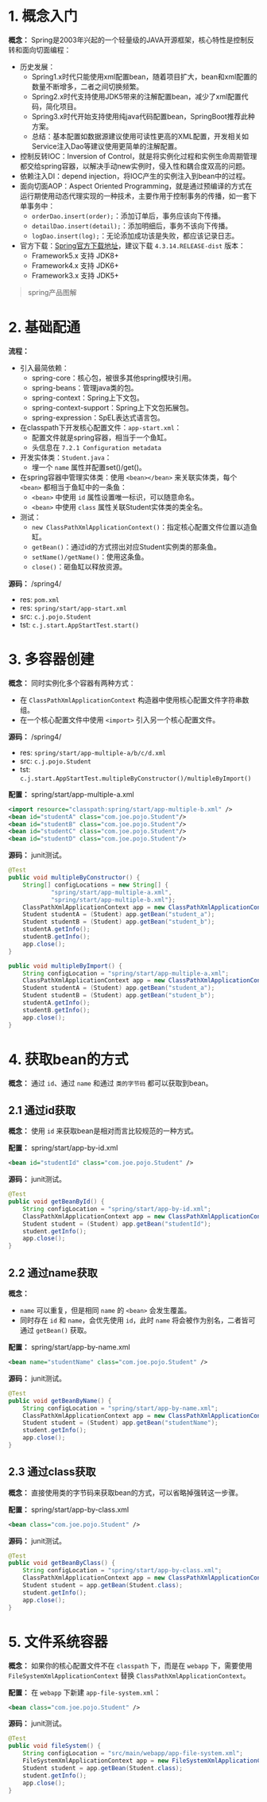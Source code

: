 # 1. 概念入门

**概念：** Spring是2003年兴起的一个轻量级的JAVA开源框架，核心特性是控制反转和面向切面编程：
- 历史发展：
    - Spring1.x时代只能使用xml配置bean，随着项目扩大，bean和xml配置的数量不断增多，二者之间切换频繁。
    - Spring2.x时代支持使用JDK5带来的注解配置bean，减少了xml配置代码，简化项目。
    - Spring3.x时代开始支持使用纯java代码配置bean，SpringBoot推荐此种方案。
    - 总结：基本配置如数据源建议使用可读性更高的XML配置，开发相关如Service注入Dao等建议使用更简单的注解配置。
- 控制反转IOC：Inversion of Control，就是将实例化过程和实例生命周期管理都交给spring容器，以解决手动new实例时，侵入性和耦合度双高的问题。
- 依赖注入DI：depend injection，将IOC产生的实例注入到bean中的过程。
- 面向切面AOP：Aspect Oriented Programming，就是通过预编译的方式在运行期使用动态代理实现的一种技术，主要作用于控制事务的传播，如一套下单事务中：
    - `orderDao.insert(order);`：添加订单后，事务应该向下传播。
    - `detailDao.insert(detail);`：添加明细后，事务不该向下传播。
    - `logDao.insert(log);`：无论添加成功该是失败，都应该记录日志。
- 官方下载：[Spring官方下载地址](https://repo.spring.io/release/org/springframework/spring)，建议下载 `4.3.14.RELEASE-dist` 版本：
    - Framework5.x 支持 JDK8+
    - Framework4.x 支持 JDK6+
    - Framework3.x 支持 JDK5+

> spring产品图解

# 2. 基础配通

**流程：**
- 引入最简依赖：
    - spring-core：核心包，被很多其他spring模块引用。
    - spring-beans：管理java类的包。
    - spring-context：Spring上下文包。
    - spring-context-support：Spring上下文包拓展包。
    - spring-expression：SpEL表达式语言包。
- 在classpath下开发核心配置文件：`app-start.xml`：
    - 配置文件就是spring容器，相当于一个鱼缸。
    - 头信息在 `7.2.1 Configuration metadata`
- 开发实体类：`Student.java`：
    - 埋一个 `name` 属性并配置set()/get()。
- 在spring容器中管理实体类：使用 `<bean></bean>` 来关联实体类，每个 `<bean>` 都相当于鱼缸中的一条鱼：
    - `<bean>` 中使用 `id` 属性设置唯一标识，可以随意命名。
    - `<bean>` 中使用 `class` 属性关联Student实体类的类全名。
- 测试：
    - `new ClassPathXmlApplicationContext()`：指定核心配置文件位置以造鱼缸。
    - `getBean()`：通过id的方式捞出对应Student实例类的那条鱼。
    - `setName()/getName()`：使用这条鱼。  
    - `close()`：砸鱼缸以释放资源。

**源码：** /spring4/
- res: `pom.xml`
- res: `spring/start/app-start.xml`
- src: `c.j.pojo.Student`
- tst: `c.j.start.AppStartTest.start()`

# 3. 多容器创建

**概念：** 同时实例化多个容器有两种方式：
- 在 `ClassPathXmlApplicationContext` 构造器中使用核心配置文件字符串数组。
- 在一个核心配置文件中使用 `<import>` 引入另一个核心配置文件。

**源码：** /spring4/
- res: `spring/start/app-multiple-a/b/c/d.xml`
- src: `c.j.pojo.Student`
- tst: `c.j.start.AppStartTest.multipleByConstructor()/multipleByImport()`

**配置：** spring/start/app-multiple-a.xml
```xml
<import resource="classpath:spring/start/app-multiple-b.xml" />
<bean id="studentA" class="com.joe.pojo.Student"/>
<bean id="studentB" class="com.joe.pojo.Student"/>
<bean id="studentC" class="com.joe.pojo.Student"/>
<bean id="studentD" class="com.joe.pojo.Student"/>
```

**源码：** junit测试。
```java
@Test
public void multipleByConstructor() {
    String[] configLocations = new String[] {
            "spring/start/app-multiple-a.xml",
            "spring/start/app-multiple-b.xml"};
    ClassPathXmlApplicationContext app = new ClassPathXmlApplicationContext(configLocations);
    Student studentA = (Student) app.getBean("student_a");
    Student studentB = (Student) app.getBean("student_b");
    studentA.getInfo();
    studentB.getInfo();
    app.close();
}

public void multipleByImport() {
    String configLocation = "spring/start/app-multiple-a.xml";
    ClassPathXmlApplicationContext app = new ClassPathXmlApplicationContext(configLocation);
    Student studentA = (Student) app.getBean("student_a");
    Student studentB = (Student) app.getBean("student_b");
    studentA.getInfo();
    studentB.getInfo();
    app.close();
}
```

# 4. 获取bean的方式

**概念：** 通过 `id`、通过 `name` 和通过 `类的字节码` 都可以获取到bean。

## 2.1 通过id获取

**概念：** 使用 `id` 来获取bean是相对而言比较规范的一种方式。

**配置：** spring/start/app-by-id.xml
```xml
<bean id="studentId" class="com.joe.pojo.Student" />
```

**源码：** junit测试。
```java
@Test
public void getBeanById() {
    String configLocation = "spring/start/app-by-id.xml";
    ClassPathXmlApplicationContext app = new ClassPathXmlApplicationContext(configLocation);
    Student student = (Student) app.getBean("studentId");
    student.getInfo();
    app.close();
}
```

## 2.2 通过name获取

**概念：** 
- `name` 可以重复，但是相同 `name` 的 `<bean>` 会发生覆盖。
- 同时存在 `id` 和 `name`，会优先使用 `id`，此时 `name` 将会被作为别名，二者皆可通过 `getBean()` 获取。

**配置：** spring/start/app-by-name.xml
```xml
<bean name="studentName" class="com.joe.pojo.Student" />
```

**源码：** junit测试。
```java
@Test
public void getBeanByName() {
    String configLocation = "spring/start/app-by-name.xml";
    ClassPathXmlApplicationContext app = new ClassPathXmlApplicationContext(configLocation);
    Student student = (Student) app.getBean("studentName");
    student.getInfo();
    app.close();
}
```

## 2.3 通过class获取

**概念：** 直接使用类的字节码来获取bean的方式，可以省略掉强转这一步骤。

**配置：** spring/start/app-by-class.xml
```xml
<bean class="com.joe.pojo.Student" />
```

**源码：** junit测试。
```java
@Test
public void getBeanByClass() {
    String configLocation = "spring/start/app-by-class.xml";
    ClassPathXmlApplicationContext app = new ClassPathXmlApplicationContext(configLocation);
    Student student = app.getBean(Student.class);
    student.getInfo();
    app.close();
}
```

# 5. 文件系统容器

**概念：** 如果你的核心配置文件不在 `classpath` 下，而是在 `webapp` 下，需要使用 `FileSystemXmlApplicationContext` 替换 `ClassPathXmlApplicationContext`。

**配置：** 在 `webapp` 下新建 `app-file-system.xml`：
```xml
<bean class="com.joe.pojo.Student" />
```

**源码：** junit测试。
```java
@Test
public void fileSystem() {
    String configLocation = "src/main/webapp/app-file-system.xml";
    FileSystemXmlApplicationContext app = new FileSystemXmlApplicationContext(configLocation);
    Student student = app.getBean(Student.class);
    student.getInfo();
    app.close();
}
```
